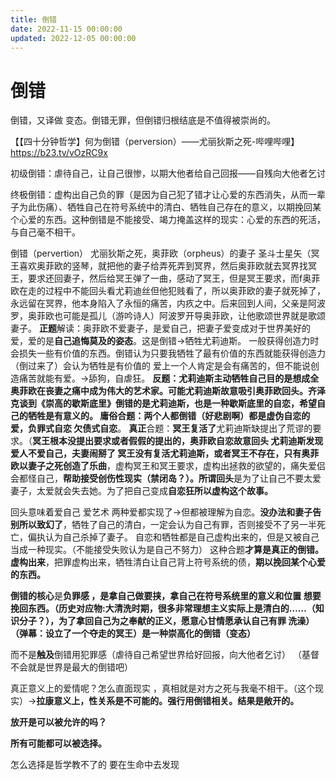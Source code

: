 ```yaml
---
title: 倒错
date: 2022-11-15 00:00:00
updated: 2022-12-05 00:00:00
---
```


# 倒错

倒错，又译做 变态。倒错无罪，但倒错归根结底是不值得被崇尚的。

【【四十分钟哲学】何为倒错（perversion）——尤丽狄斯之死-哔哩哔哩】 https://b23.tv/vOzRC9x

初级倒错：虐待自己，让自己很惨，以期大他者给自己回报——自残向大他者乞讨

终极倒错：虚构出自己负的罪（是因为自己犯了错才让心爱的东西消失，从而一辈子为此伤痛）、牺牲自己在符号系统中的清白、牺牲自己存在的意义，以期挽回某个心爱的东西。这种倒错是不能接受、竭力掩盖这样的现实：心爱的东西的死活，与自己毫不相干。

倒错（pervertion）
尤丽狄斯之死，奥菲欧（orpheus）的妻子
圣斗士星矢（冥王喜欢奥菲欧的竖琴，就把他的妻子给弄死弄到冥界，然后奥菲欧就去冥界找冥王，要求还回妻子，然后给冥王弹了一曲，感动了冥王，但是冥王要求，而f奥菲欧在走的过程中不能回头看尤莉迪丝但他犯贱看了，所以奥菲欧的妻子就死掉了，永远留在冥界，他本身陷入了永恒的痛苦，内疚之中。后来回到人间，父亲是阿波罗，奥菲欧也可能是孤儿（游吟诗人）阿波罗开导奥菲欧，让他歌颂世界就是歌颂妻子。
**正题**解读：奥菲欧不爱妻子，是爱自己，把妻子爱变成对于世界美好的爱，爱的是**自己追悔莫及的姿态**。这是倒错→牺牲尤莉迪斯。
一般获得创造力时会损失一些有价值的东西。倒错认为只要我牺牲了最有价值的东西就能获得创造力（倒过来了）会认为牺牲是有价值的
爱上一个人肯定是会有痛苦的，但不能说创造痛苦就能有爱。→舔狗，自虐狂。
**反题：**尤莉迪斯主动牺牲自己目的是想成全奥菲欧在丧妻之痛中成为伟大的艺术家。可能尤莉迪斯故意吸引奥菲欧回头。**齐泽克谈到《崇高的歇斯底里》倒错的是**尤莉迪斯，也是一种歇斯底里的自恋，希望自己的牺牲是有意义的。
**庸俗合题：两个人都倒错**（好悲剧啊）都是虚伪自恋的爱**，负罪式自恋 欠债式自恋**。
**真正**合题：**冥王复活了**尤莉迪斯缺提出了荒谬的要求。（**冥王根本没提出要求或者假假的提出的，**奥菲欧自恋故意回头 尤莉迪斯发现爱人不爱自己，夫妻闹掰了
冥王没有复活尤莉迪斯，或者冥王不存在**，只有奥菲欧以妻子之死创造了乐曲**，虚构冥王和冥王要求，虚构出拯救的欲望的，痛失爱侣会都怪自己，**帮助接受创伤性现实（**禁闭岛？**）。所谓回头**是为了让自己不要太爱妻子，太爱就会失去她。为了把自己变成**自恋狂所以虚构这个故事。**

回头意味着爱自己 爱艺术 两种爱都实现了→但都被理解为自恋。**没办法和妻子告别所以致幻了**，牺牲了自己的清白，一定会认为自己有罪，否则接受不了另一半死亡，偏执认为自己杀掉了妻子。
自恋和牺牲都是自己虚构出来的，但是又被自己当成一种现实。（不能接受失败认为是自己不努力）
这种合题**才算是真正的倒错。虚构出来**，把罪虚构出来，牺牲清白让自己背上符号系统的债，**期以挽回某个心爱的东西。**

**倒错的核心**是**负罪感 **，是拿自己做要挟，拿**自己在符号系统里的意义和位置 想要挽回东西。（历史对应物:**大清洗时期，很多非常理想主义实际上是清白的……（知识分子？），为了拿回自己为之奉献的正义，愿意心甘情愿承认自己有罪** 洗澡）（**弹幕：设立了一个夺走的冥王**）是一种崇高化的倒错（**变态**）**

而不是**触及**倒错用犯罪感（虐待自己希望世界给好回报，向大他者乞讨）
（基督不会就是世界是最大的倒错吧）

真正意义上的爱情呢？怎么直面现实 ，真相就是对方之死与我毫不相干。（这个现实）→**拉康意义上，性关系是不可能的。**强行用倒错相关。结果是敞开的**。**

**放开是可以被允许的吗？**

**所有可能都可以被选择。**

怎么选择是哲学教不了的 要在生命中去发现
